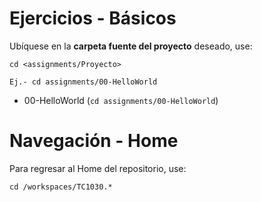 # Ejercicios - Básicos

Ubíquese en la **carpeta fuente del proyecto** deseado, use:

```
cd <assignments/Proyecto>

Ej.- cd assignments/00-HelloWorld

```
- 00-HelloWorld (```cd assignments/00-HelloWorld```)

# Navegación - Home
Para regresar al Home del repositorio, use:
```
cd /workspaces/TC1030.*
```
